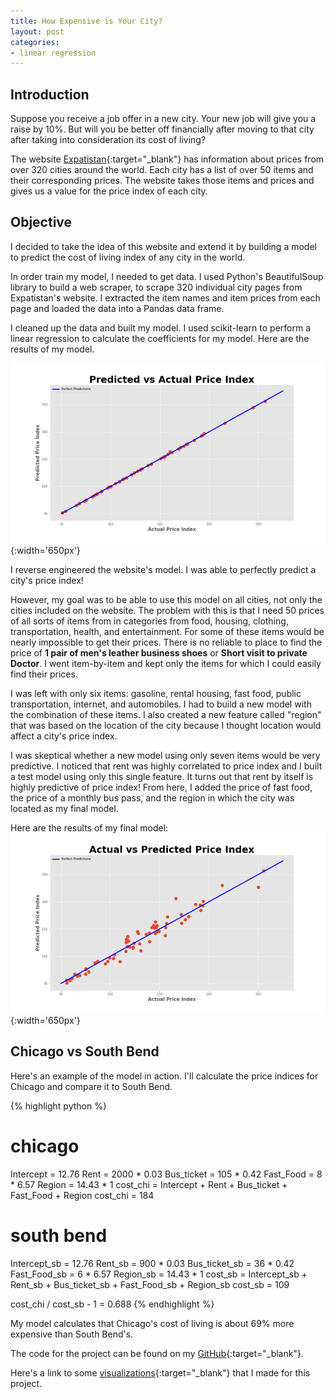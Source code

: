 ```yaml
---
title: How Expensive is Your City?
layout: post
categories:
- linear regression
---
```

<head>
<style>
.wrap {
    width: 300px;
    position: relative;
}

.wrap img {
    float: left;
    height: 20px;
}

.wrap h2 {
    line-height: 20px;
    <!-- top: 33px;
    left: 50px; -->
    <!-- display: inline; -->
}
tr.dark {
    background-color: #141866;
    color: #ffffff;
}
</style>
</head>

## Introduction
Suppose you receive a job offer in a new city. Your new job will give you a raise by 10%. But will you be better off financially after moving to that city after taking into consideration its cost of living?

The website [Expatistan](https://www.expatistan.com/cost-of-living){:target="_blank"} has information about prices from over 320 cities around the world. Each city has a list of over 50 items and their corresponding prices. The website takes those items and prices and gives us a value for the price index of each city.

## Objective
I decided to take the idea of this website and extend it by building a model to predict the cost of living index of any city in the world.

In order train my model, I needed to get data. I used Python's BeautifulSoup library to build a web scraper, to scrape 320 individual city pages from Expatistan's website. I extracted the item names and item prices from each page and loaded the data into a Pandas data frame.

I cleaned up the data and built my model. I used scikit-learn to perform a linear regression to calculate the coefficients for my model. Here are the results of my model.

![All Features Model Results](/assets/img/2019-05-May/2019-05-15-How-Expensive-is-Your-City/all_features.png){:width='650px'}

I reverse engineered the website's model. I was able to perfectly predict a city's price index!

However, my goal was to be able to use this model on all cities, not only the cities included on the website. The problem with this is that I need 50 prices of all sorts of items from in categories from food, housing, clothing, transportation, health, and entertainment. For some of these items would be nearly impossible to get their prices. There is no reliable to place to find the price of **1 pair of men's leather business shoes** or **Short visit to private Doctor**. I went item-by-item and kept only the items for which I could easily find their prices.

I was left with only six items: gasoline, rental housing, fast food, public transportation, internet, and automobiles. I had to build a new model with the combination of these items. I also created a new feature called "region" that was based on the location of the city because I thought location would affect a city's price index.

I was skeptical whether a new model using only seven items would be very predictive. I noticed that rent was highly correlated to price index and I built a test model using only this single feature. It turns out that rent by itself is highly predictive of price index! From here, I added the price of fast food, the price of a monthly bus pass, and the region in which the city was located as my final model.

Here are the results of my final model:
![Final Model](/assets/img/2019-05-May/2019-05-15-How-Expensive-is-Your-City/final_predictions.png){:width='650px'}

## Chicago vs South Bend
Here's an example of the model in action. I'll calculate the price indices for Chicago and compare it to South Bend.

{% highlight python %}
# chicago
Intercept = 12.76
Rent = 2000 * 0.03
Bus_ticket = 105 * 0.42
Fast_Food = 8 * 6.57
Region = 14.43 * 1
cost_chi = Intercept + Rent + Bus_ticket + Fast_Food + Region
cost_chi = 184

# south bend
Intercept_sb = 12.76
Rent_sb = 900 * 0.03
Bus_ticket_sb = 36 * 0.42
Fast_Food_sb = 6 * 6.57
Region_sb = 14.43 * 1
cost_sb = Intercept_sb + Rent_sb + Bus_ticket_sb + Fast_Food_sb + Region_sb
cost_sb = 109

cost_chi / cost_sb - 1 = 0.688
{% endhighlight %}

My model calculates that Chicago's cost of living is about 69% more expensive than South Bend's.

The code for the project can be found on my [GitHub](https://github.com/ericchan24/price_indices){:target="_blank"}.

Here's a link to some [visualizations](https://price-indices.herokuapp.com/){:target="_blank"} that I made for this project.
